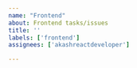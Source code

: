 ```yaml
---
name: "Frontend"
about: Frontend tasks/issues
title: ''
labels: ['frontend']
assignees: ['akashreactdeveloper']

---
```


<!-- Uncomment this part to add a checklist of tasks

- [ ] Task 1
- [ ] Task 2
-->